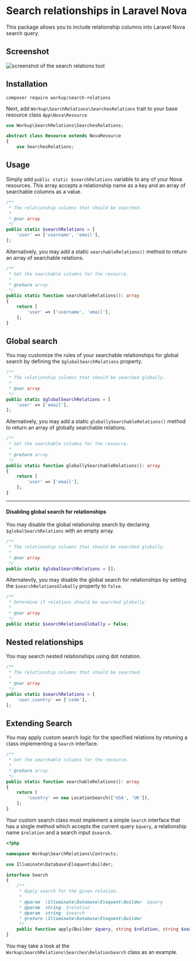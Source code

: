 # Search relationships in Laravel Nova

This package allows you to include relationship columns into Laravel Nova search query.

## Screenshot

![screenshot of the search relations tool](./screenshot.png)

## Installation

```
composer require workup/search-relations
```

Next, add `Workup\SearchRelations\SearchesRelations` trait to your base resource class `App\Nova\Resource`
```php
use Workup\SearchRelations\SearchesRelations;

abstract class Resource extends NovaResource
{
    use SearchesRelations;
```

## Usage

Simply add `public static $searchRelations` variable to any of your Nova resources.
This array accepts a relationship name as a key and an array of searchable columns as a value.

```php
/**
 * The relationship columns that should be searched.
 *
 * @var array
 */
public static $searchRelations = [
    'user' => ['username', 'email'],
];
```

Alternatively, you may add a static `searchableRelations()` method to return an array of searchable relations.

```php
/**
 * Get the searchable columns for the resource.
 *
 * @return array
 */
public static function searchableRelations(): array
{
    return [
        'user' => ['username', 'email'],
    ];
}
```

## Global search

You may customize the rules of your searchable relationships for global search by defining the `$globalSearchRelations` property.

```php
/**
 * The relationship columns that should be searched globally.
 *
 * @var array
 */
public static $globalSearchRelations = [
    'user' => ['email'],
];
```

Alternatively, you may add a static `globallySearchableRelations()` method to return an array of globally searchable relations.

```php
/**
 * Get the searchable columns for the resource.
 *
 * @return array
 */
public static function globallySearchableRelations(): array
{
    return [
        'user' => ['email'],
    ];
}
```

---
#### Disabling global search for relationships

You may disable the global relationship search by declaring `$globalSearchRelations` with an empty array.

```php
/**
 * The relationship columns that should be searched globally.
 *
 * @var array
 */
public static $globalSearchRelations = [];
```

Alternatevily, you may disable the global search for relationships by setting the `$searchRelationsGlobally` property to `false`.

```php
/**
 * Determine if relations should be searched globally.
 *
 * @var array
 */
public static $searchRelationsGlobally = false;
```

## Nested relationships

You may search nested relationships using dot notation.

```php
/**
 * The relationship columns that should be searched.
 *
 * @var array
 */
public static $searchRelations = [
    'user.country' => ['code'],
];
```

## Extending Search

You may apply custom search logic for the specified relations by retuning a class implementing a `Search` interface.

```php
/**
 * Get the searchable columns for the resource.
 *
 * @return array
 */
public static function searchableRelations(): array
{
    return [
        'country' => new LocationSearch(['USA', 'UK']),
    ];
}
```

Your custom search class must implement a simple `Search` interface that has a single method which accepts
the current query `$query`, a relationship name `$relation` and a search input `$search`.

```php
<?php

namespace Workup\SearchRelations\Contracts;

use Illuminate\Database\Eloquent\Builder;

interface Search
{
    /**
     * Apply search for the given relation.
     *
     * @param  \Illuminate\Database\Eloquent\Builder  $query
     * @param  string  $relation
     * @param  string  $search
     * @return \Illuminate\Database\Eloquent\Builder
     */
    public function apply(Builder $query, string $relation, string $search): Builder;
}
```

You may take a look at the `Workup\SearchRelations\Searches\RelationSearch` class as an example.
